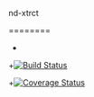  nd-xtrct

 ========

+

+[![Build Status](https://travis-ci.org/j-musca/nd-xtrct.png)](https://travis-ci.org/j-musca/nd-xtrct)

+[![Coverage Status](https://coveralls.io/repos/j-musca/nd-xtrct/badge.png)](https://coveralls.io/r/j-musca/nd-xtrct)